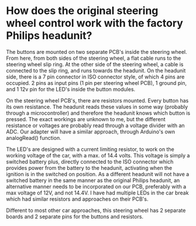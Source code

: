 # How does the original steering wheel control work with the factory Philips headunit?
The buttons are mounted on two separate PCB's inside the steering wheel. From here, from both sides of the steering wheel, a flat cable runs to the steering wheel slip ring. At the other side of the steering wheel, a cable is connected to the slip ring, and runs towards the headunit. On the headunit side, there is a 7 pin connector in ISO connector style, of which 4 pins are occupied. 2 pins as input pins (1 pin per steering wheel PCB), 1 ground pin, and 1 12v pin for the LED's inside the button modules.

On the steering wheel PCB's, there are resistors mounted. Every button has its own resistance. The headunit reads these values in some way (probably through a microcontroller) and therefore the headunit knows which button is pressed. The exact workings are unknown to me, but the different resistance or voltages are probably read through a voltage divider with an ADC. Our adapter will have a similar approach, through Arduino's own analogRead() function.

The LED's are designed with a current limiting resistor, to work on the working voltage of the car, with a max. of 14.4 volts. This voltage is simply a switched battery plus, directly connected to the ISO connector which provides power from the battery to the headunit, activating when the ignition is in the switched on position. As a different headunit will not have a switched battery in the same manner as the original Philips headunit, an alternative manner needs to be incorporated on our PCB, preferably with a max voltage of 12V, and not 14.4V. I have had multiple LEDs in the car break which had similar resistors and approaches on their PCB's.

Different to most other car approaches, this steering wheel has 2 separate boards and 2 separate pins for the buttons and resistors. 
